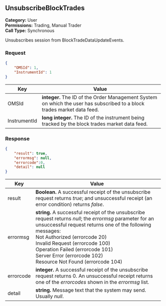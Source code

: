 ## UnsubscribeBlockTrades

**Category:** User<br />
**Permissions:** Trading, Manual Trader<br />
**Call Type:** Synchronous

Unsubscribes session from BlockTradeDataUpdateEvents.

### Request

```json
{
	"OMSId": 1,
	"InstrumentId": 1
}
```

| Key       | Value                                                        |
| ------------ | ------------------------------------------------------------ |
| OMSId        | **integer.** The ID of the Order Management System on which the user has subscribed to a block trades market data feed. |
| InstrumentId | **long integer.** The ID of the instrument being tracked by the block trades market data feed. |

### Response

```json
{
	"result": true,
	"errormsg": null,
	"errorcode":0,
	"detail": null
}
```

| Key    | Value                                                        |
| --------- | ------------------------------------------------------------ |
| result    | **Boolean.** A successful receipt of the unsubscribe request returns *true*; and unsuccessful receipt (an error condition) returns *false*. |
| errormsg  | **string.** A successful receipt of the unsubscribe request returns *null*; the *errormsg* parameter for an unsuccessful request returns one of the following messages:<br />Not Authorized (errorcode 20)<br />Invalid Request (errorcode 100)<br />Operation Failed (errorcode 101)<br />Server Error (errorcode 102)<br />Resource Not Found (errorcode 104) |
| errorcode | **integer.** A successful receipt of the unsubscribe request returns 0. An unsuccessful receipt returns one of the *errorcodes* shown in the *errormsg* list. |
| detail    | **string.** Message text that the system may send. Usually *null*. |

